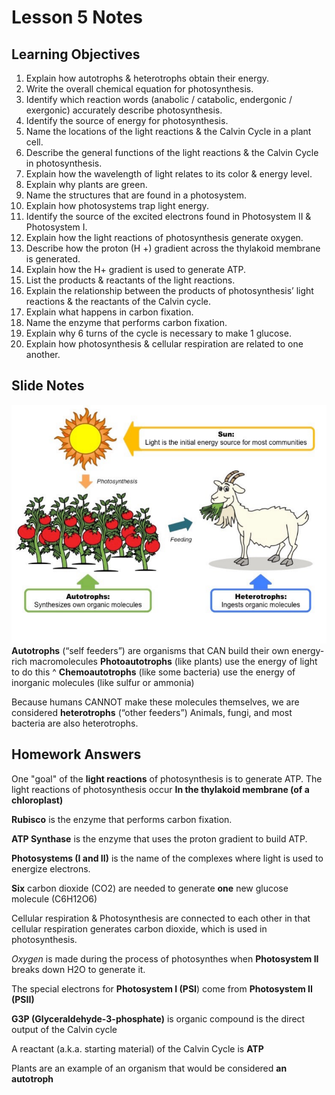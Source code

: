# Lesson 5 Notes

## Learning Objectives
1. Explain how autotrophs & heterotrophs obtain their energy.
2. Write the overall chemical equation for photosynthesis.
3. Identify which reaction words (anabolic / catabolic, endergonic / exergonic) accurately
describe photosynthesis.
4. Identify the source of energy for photosynthesis.
5. Name the locations of the light reactions & the Calvin Cycle in a plant cell.
6. Describe the general functions of the light reactions & the Calvin Cycle in photosynthesis.
7. Explain how the wavelength of light relates to its color & energy level.
8. Explain why plants are green.
9. Name the structures that are found in a photosystem.
10. Explain how photosystems trap light energy.
11. Identify the source of the excited electrons found in Photosystem II & Photosystem I.
12. Explain how the light reactions of photosynthesis generate oxygen.
13. Describe how the proton (H +) gradient across the thylakoid membrane is generated.
14. Explain how the H+ gradient is used to generate ATP.
15. List the products & reactants of the light reactions.
16. Explain the relationship between the products of photosynthesis’ light reactions & the
reactants of the Calvin cycle.
17. Explain what happens in carbon fixation.
18. Name the enzyme that performs carbon fixation.
19. Explain why 6 turns of the cycle is necessary to make 1 glucose.
20. Explain how photosynthesis & cellular respiration are related to one another.

## Slide Notes
![WhatsYourSource](Flash%20Cards/assets/lesson5.1.png)
**Autotrophs** (“self feeders”) are organisms that CAN build their own energy-rich macromolecules
**Photoautotrophs** (like plants) use the energy of light to do this ^
**Chemoautotrophs** (like some bacteria) use the energy of inorganic molecules (like sulfur or ammonia)

Because humans CANNOT make these molecules themselves, we are considered **heterotrophs** (“other feeders”) Animals, fungi, and most bacteria are also
heterotrophs.



## Homework Answers
One "goal" of the **light reactions** of photosynthesis is to generate ATP.
The light reactions of photosynthesis occur **In the thylakoid membrane (of a chloroplast)**

**Rubisco** is the enzyme that performs carbon fixation.

**ATP Synthase** is the enzyme that uses the proton gradient to build ATP.

**Photosystems (I and II)** is the name of the complexes where light is used to energize electrons.

**Six** carbon dioxide (CO2) are needed to generate **one** new glucose molecule (C6H12O6)

Cellular respiration & Photosynthesis are connected to each other in that cellular respiration generates carbon dioxide, which is used in photosynthesis.

*Oxygen* is made during the process of photosynthes when **Photosystem II** breaks down H2O to generate it.

The special electrons for **Photosystem I (PSI**) come from **Photosystem II (PSII)**

**G3P (Glyceraldehyde-3-phosphate)** is organic compound is the direct output of the Calvin cycle

A reactant (a.k.a. starting material) of the Calvin Cycle is **ATP**

Plants are an example of an organism that would be considered **an autotroph**
